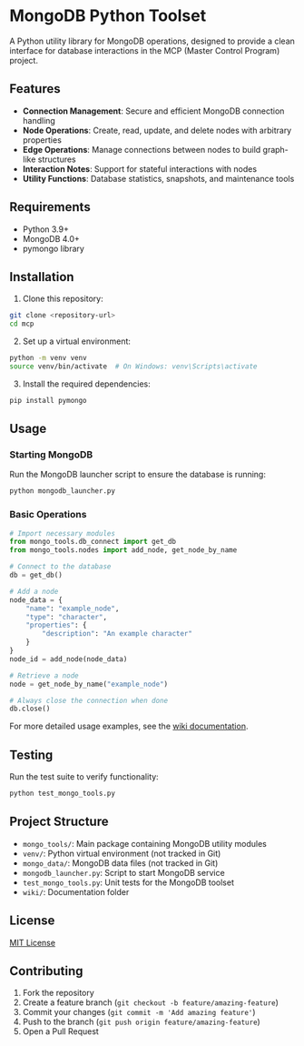 # MongoDB Python Toolset

A Python utility library for MongoDB operations, designed to provide a clean interface for database interactions in the MCP (Master Control Program) project.

## Features

- **Connection Management**: Secure and efficient MongoDB connection handling
- **Node Operations**: Create, read, update, and delete nodes with arbitrary properties
- **Edge Operations**: Manage connections between nodes to build graph-like structures
- **Interaction Notes**: Support for stateful interactions with nodes
- **Utility Functions**: Database statistics, snapshots, and maintenance tools

## Requirements

- Python 3.9+
- MongoDB 4.0+
- pymongo library

## Installation

1. Clone this repository:
```bash
git clone <repository-url>
cd mcp
```

2. Set up a virtual environment:
```bash
python -m venv venv
source venv/bin/activate  # On Windows: venv\Scripts\activate
```

3. Install the required dependencies:
```bash
pip install pymongo
```

## Usage

### Starting MongoDB

Run the MongoDB launcher script to ensure the database is running:

```bash
python mongodb_launcher.py
```

### Basic Operations

```python
# Import necessary modules
from mongo_tools.db_connect import get_db
from mongo_tools.nodes import add_node, get_node_by_name

# Connect to the database
db = get_db()

# Add a node
node_data = {
    "name": "example_node",
    "type": "character",
    "properties": {
        "description": "An example character"
    }
}
node_id = add_node(node_data)

# Retrieve a node
node = get_node_by_name("example_node")

# Always close the connection when done
db.close()
```

For more detailed usage examples, see the [wiki documentation](wiki/mongodb_tools.md).

## Testing

Run the test suite to verify functionality:

```bash
python test_mongo_tools.py
```

## Project Structure

- `mongo_tools/`: Main package containing MongoDB utility modules
- `venv/`: Python virtual environment (not tracked in Git)
- `mongo_data/`: MongoDB data files (not tracked in Git)
- `mongodb_launcher.py`: Script to start MongoDB service
- `test_mongo_tools.py`: Unit tests for the MongoDB toolset
- `wiki/`: Documentation folder

## License

[MIT License](LICENSE)

## Contributing

1. Fork the repository
2. Create a feature branch (`git checkout -b feature/amazing-feature`)
3. Commit your changes (`git commit -m 'Add amazing feature'`)
4. Push to the branch (`git push origin feature/amazing-feature`)
5. Open a Pull Request 